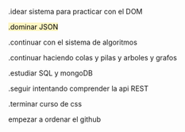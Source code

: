 .idear sistema para practicar con el DOM

<mark style="background: #FFF3A3A6;">.dominar JSON</mark>

.continuar con el sistema de algoritmos 

.continuar haciendo  colas y pilas  y arboles y grafos

.estudiar SQL y mongoDB

.seguir intentando comprender la api REST

.terminar curso de css

empezar a ordenar el github

